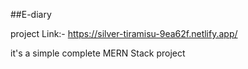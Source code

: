 ##E-diary

project Link:- https://silver-tiramisu-9ea62f.netlify.app/

it's a simple complete MERN Stack project
